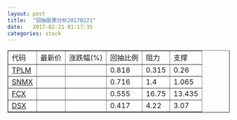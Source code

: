 ```yaml
---
layout: post
title:  "回抽股票分析20170221"
date:   2017-02-21 01:17:35
categories: stock
---
```

<script type="text/javascript">
var stockList = []
stockList.push('gb_tplm');
stockList.push('gb_snmx');
stockList.push('gb_fcx');
stockList.push('gb_dsx');
</script>
<table border="1">
 <tr>
 <td>代码</td>
 <td>最新价</td>
 <td>涨跌幅(%)</td>
 <td>回抽比例</td>
 <td>阻力</td>
 <td>支撑</td>
</tr>
  <tr id="tplm">
  <td><a href="http://stock.finance.sina.com.cn/usstock/quotes/TPLM.html" target="_blank">TPLM</a></td><td></td><td></td><td>0.818</td><td>0.315</td><td>0.26</td></tr>
  <tr id="snmx">
  <td><a href="http://stock.finance.sina.com.cn/usstock/quotes/SNMX.html" target="_blank">SNMX</a></td><td></td><td></td><td>0.716</td><td>1.4</td><td>1.065</td></tr>
  <tr id="fcx">
  <td><a href="http://stock.finance.sina.com.cn/usstock/quotes/FCX.html" target="_blank">FCX</a></td><td></td><td></td><td>0.555</td><td>16.75</td><td>13.435</td></tr>
  <tr id="dsx">
  <td><a href="http://stock.finance.sina.com.cn/usstock/quotes/DSX.html" target="_blank">DSX</a></td><td></td><td></td><td>0.417</td><td>4.22</td><td>3.07</td></tr>
</table>
